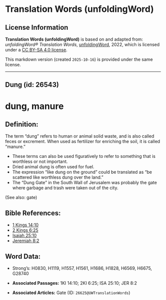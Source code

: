 # Translation Words (unfoldingWord)

## License Information

**Translation Words (unfoldingWord)** is based on and adapted from: _unfoldingWord® Translation Words_, [unfoldingWord](https://unfoldingword.org/utw), 2022, which is licensed under a [CC BY-SA 4.0 license](https://creativecommons.org/licenses/by-sa/4.0/legalcode.en).

This markdown version (created `2025-10-16`) is provided under the same license.



--------------------------------

## Dung (id: 26543)

dung, manure
============

Definition:
-----------

The term “dung” refers to human or animal solid waste, and is also called feces or excrement. When used as fertilizer for enriching the soil, it is called “manure.”

* These terms can also be used figuratively to refer to something that is worthless or not important.
* Dried animal dung is often used for fuel.
* The expression “like dung on the ground” could be translated as “be scattered like worthless dung over the land.”
* The “Dung Gate” in the South Wall of Jerusalem was probably the gate where garbage and trash were taken out of the city.

(See also: gate)

Bible References:
-----------------

* [1 Kings 14:10](https://ref.ly/1Kgs14:10)
* [2 Kings 6:25](https://ref.ly/2Kgs6:25)
* [Isaiah 25:10](https://ref.ly/Isa25:10)
* [Jeremiah 8:2](https://ref.ly/Jer8:2)

Word Data:
----------

* Strong’s: H0830, H1119, H1557, H1561, H1686, H1828, H6569, H6675, G28740

* **Associated Passages:** 1KI 14:10; 2KI 6:25; ISA 25:10; JER 8:2
* **Associated Articles:** Gate (ID: `26625@UWTranslationWords`)


